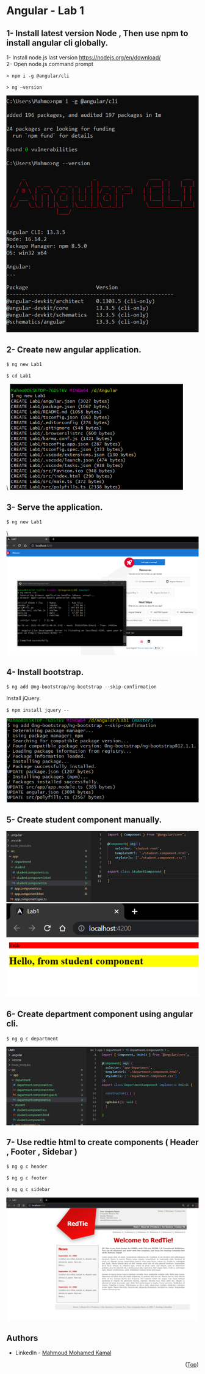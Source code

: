 # Angular - Lab 1

## 1- Install latest version Node , Then use npm to install angular cli globally.
1- Install node.js last version https://nodejs.org/en/download/ \
2- Open node.js command prompt
```
> npm i -g @angular/cli
```
```
> ng –version
```
![alt text](./Screenshots/Lab1_Task1.PNG)

## 2- Create new angular application.
```
$ ng new Lab1
```
```
$ cd Lab1
```
\ ![alt text](./Screenshots/Lab1_Task2.PNG)

## 3- Serve the application.
```
$ ng new Lab1
```
\ ![alt text](./Screenshots/Lab1_Task3.PNG)

## 4- Install bootstrap.
```
$ ng add @ng-bootstrap/ng-bootstrap --skip-confirmation 
```
Install jQuery.
```
$ npm install jquery --
```
![alt text](./Screenshots/Lab1_Task4.PNG)

## 5- Create student component manually.
![alt text](./Screenshots/Lab1_Task5.1.PNG)
![alt text](./Screenshots/Lab1_Task5.2.PNG)

## 6- Create department component using angular cli.
```
$ ng g c department
```
![alt text](./Screenshots/Lab1_Task6.1.PNG)

## 7- Use redtie html to create components ( Header , Footer , Sidebar )
```
$ ng g c header
```
```
$ ng g c footer
```
```
$ ng g c sidebar
```
![alt text](./Screenshots/Lab1_Task7.PNG)

## Authors
* LinkedIn - [Mahmoud Mohamed Kamal](https://www.linkedin.com/in/mahmoudfierro98)

<p align="right">(<a href="#top">Top</a>)</p>